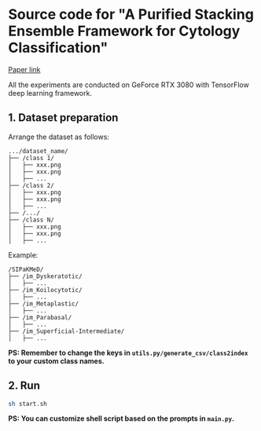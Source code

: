 # Source code for "A Purified Stacking Ensemble Framework for Cytology Classification"

[Paper link](https://link.springer.com/chapter/10.1007/978-3-031-53308-2_20)

All the experiments are conducted on GeForce RTX 3080 with TensorFlow deep learning framework. 

## 1. Dataset preparation

Arrange the dataset as follows:

```
.../dataset_name/
├── /class 1/
│   ├── xxx.png
│   ├── xxx.png
│   ├── ...
├── /class 2/
│   ├── xxx.png
│   ├── xxx.png
│   ├── ...
├── /.../
├── /class N/
│   ├── xxx.png
│   ├── xxx.png
│   ├── ...
```

Example:

```
/SIPaKMeD/
├── /im_Dyskeratotic/
│   ├── ...
├── /im_Koilocytotic/
│   ├── ...
├── /im_Metaplastic/
│   ├── ...
├── /im_Parabasal/
│   ├── ...
├── /im_Superficial-Intermediate/
│   ├── ...
```

**PS: Remember to change the keys in `utils.py/generate_csv/class2index` to your custom class names.**

## 2. Run

```bash
sh start.sh
```

**PS: You can customize shell script based on the prompts in `main.py`.**

